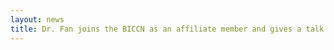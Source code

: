 ```yaml
---
layout: news
title: Dr. Fan joins the BICCN as an affiliate member and gives a talk on common coordinate frameworks for aligning spatially resolved transcriptomics data.
---
```


